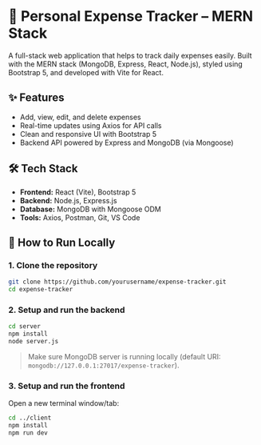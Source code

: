 # 📘 Personal Expense Tracker – MERN Stack
A full-stack web application that helps to track daily expenses easily. Built with the MERN stack (MongoDB, Express, React, Node.js), styled using Bootstrap 5, and developed with Vite for React.

## ✨ Features
- Add, view, edit, and delete expenses
- Real-time updates using Axios for API calls
- Clean and responsive UI with Bootstrap 5
- Backend API powered by Express and MongoDB (via Mongoose)

## 🛠️ Tech Stack
- **Frontend:** React (Vite), Bootstrap 5
- **Backend:** Node.js, Express.js
- **Database:** MongoDB with Mongoose ODM
- **Tools:** Axios, Postman, Git, VS Code

## 🚀 How to Run Locally
### 1. Clone the repository
```bash
git clone https://github.com/yourusername/expense-tracker.git
cd expense-tracker
````
### 2. Setup and run the backend
```bash
cd server
npm install
node server.js
```
> Make sure MongoDB server is running locally (default URI: `mongodb://127.0.0.1:27017/expense-tracker`).
### 3. Setup and run the frontend
Open a new terminal window/tab:
```bash
cd ../client
npm install
npm run dev
```
